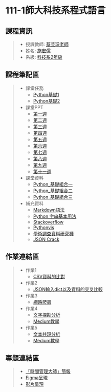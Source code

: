 # 111-1師大科技系程式語言
## 課程資訊
>* 授課教師: [蔡芸琤老師](https://github.com/pecu?tab=repositories)
>* 姓名: [施宏儒](https://shihjonathan0302.github.io/Web/web1/)
>* 系級: [科技系2年級](https://www.tahrd.ntnu.edu.tw)
## 課程筆記區
>* 課堂任務
>    + [Python基礎1](https://github.com/shihjonathan0302/PL/blob/main/Python_基礎1.ipynb)
>    + [Python基礎2](https://github.com/shihjonathan0302/PL/blob/main/Python_基礎2.ipynb)
>* 課堂PPT
>    + [第一週](https://docs.google.com/presentation/d/e/2PACX-1vS_11f3KIeNeqmInAKfHaDzOTxK_ff05aI3H3hanLX1qI6Z8iHhbOfqEUgl3Gzx3s1pYtjIZcdzECSP/pub?start=false&loop=false&delayms=3000&slide=id.p)
>    + [第二週](https://docs.google.com/presentation/d/e/2PACX-1vQa2_6HxpBPDUjViqvd82AqQfnywwWwETU60fLexCe7ADD8A7kHkpGjkmO6kCSYyw-AFrSCfG3THXiA/pub?start=false&loop=false&delayms=3000&slide=id.p)
>    + [第三週](https://docs.google.com/presentation/d/e/2PACX-1vSAw9A5Eu_lHKzShkG8CacnBGk4xauhztCRro8AaxmllMd-gGR3iZpgeV2q8Yz4Fm7CRgfW7fmZSnTJ/pub?start=false&loop=false&delayms=3000&slide=id.p)
>    + [第四週](https://docs.google.com/presentation/d/e/2PACX-1vRR3pc8mhMsa4xByYW6vKqtJiJCsAaeLLCvmRVf3RquXZDwY3yk0H9vcF3CGwkVh5ypqe5Yto0-E88d/pub?start=false&loop=false&delayms=3000&slide=id.p)
>    + [第五週](https://docs.google.com/presentation/d/e/2PACX-1vRB9etAYcIULZFrawJ1_e1g_0jHvTSZMIBxzCbGMVSwaO92n-lf-T-4Ye9U6M0r25hqugHUI8smMPOZ/pub?start=false&loop=false&delayms=3000&slide=id.p)
>    + [第六週](https://docs.google.com/presentation/d/e/2PACX-1vSKqly4jm5pdKscVPAGZvHkc-bfGa3X0P5SYGTIv0HoOTLfV94L7UVWcWnchhdRUTTsEYVqlyQ0wi23/pub?start=false&loop=false&delayms=3000&slide=id.p)
>    + [第七週](https://docs.google.com/presentation/d/e/2PACX-1vSIQhAt8wK9K6tgOx9xCsg8cVjZSXgH8Q-whPekB0Zi68fCTwJvmQ_XeJAfrLdohB_jMDn_mblxWCtC/pub?start=false&loop=false&delayms=3000&slide=id.p)
>    + [第八週](https://docs.google.com/presentation/d/e/2PACX-1vR0lsj6suoMW-s48VLVaWeXB2vXwcPmvX2jKpXOCuZuEry3VMyAlapumD20gt1DUPiMIT6krRjZba3P/pub?start=false&loop=false&delayms=3000&slide=id.p)
>    + [第九週](https://docs.google.com/presentation/d/e/2PACX-1vS-XoNDMEDtxpfenW3dO9rkpeGKX0TbF2IfBP-Q7g4mbUft--2lynYvZ9MPej10k0xKub2ekj-mD_DY/pub?start=false&loop=false&delayms=3000&slide=id.p) 
>    + [第十一週](https://docs.google.com/presentation/d/e/2PACX-1vQkAyFp8CqGYo1cb58Sv3Ba-glwkMsqbcQ-G5BFsLVm_wmRNCIpGWgiATFoV_MSUJRy7NsmNXtOP9qo/pub?start=false&loop=false&delayms=3000&slide=id.p) 
>* 課堂資料
>    + [Python_基礎組合一](https://github.com/pecu/LawTech/tree/main/Learning-Materials/C1_Python_基礎_01)
>    + [Python_基礎組合二](https://github.com/pecu/LawTech/tree/main/Learning-Materials/C1_Python_基礎_02)
>    + [Python_基礎組合三](https://github.com/shihjonathan0302/PL/blob/main/Python_基礎3.ipynb) 
>* 補充資料
>    + [Markdown語法](https://markdown.tw)
>    + [Python 字串基本用法](https://shengyu7697.github.io/python-str/)
>    + [Stackoverflow](https://stackoverflow.com) 
>    + [Pythonvis](https://pythonviz.com/basic/python-compare-lists-intersection-difference/)
>    + [學術調查資料研究褲](https://srda.sinica.edu.tw)
>    + [JSON Crack](https://jsoncrack.com)
## 作業連結區
>* 作業1
>    + [CSV資料的比對](https://github.com/shihjonathan0302/PL/blob/main/Python_作業1.ipynb)
>* 作業2
>    + [JSON輸入dict以及資料的交叉比較](https://github.com/shihjonathan0302/PL/blob/main/Python_作業2.ipynb)
>* 作業3
>    + [網路爬蟲](https://github.com/shihjonathan0302/PL/blob/main/Python_作業3.ipynb)
>* 作業4
>    + [文字探勘分析](https://github.com/shihjonathan0302/PL/blob/main/Python_作業4.ipynb)
>    + [Medium教學](https://medium.com/@jonathanshih_10910/台北市可用的街頭展演空間-c7f9fe3fd6d1)
>* 作業5
>    + [文本共現分析]()
>    + [Medium教學](https://medium.com/@jonathanshih_10910/街頭展演空間-a6fe98b3216c)
## 專題連結區
>*   [「時間管理大師」簡報](https://www.canva.com/design/DAFTevxdOJU/BmMPWUp7GXiSUIrvhN1HbQ/view?utm_content=DAFTevxdOJU&utm_campaign=designshare&utm_medium=link2&utm_source=sharebutton)
>*   [Figma呈現](https://www.figma.com/proto/m9mNtW9XAqA1BekJqKzIre/time-master?node-id=0%3A1&scaling=scale-down&page-id=0%3A1&starting-point-node-id=6%3A17)
>*   [影片呈現](https://youtu.be/M8SUFAvh5HQ)
